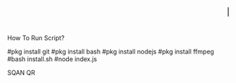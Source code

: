 <html>
  <head> <marquee><h1>Kalau mau recode karya orang itu dicantumin author nya kontol</h1></marquee> </head>
  </html>
  
  How To Run Script?
  
  #pkg install git
  #pkg install bash
  #pkg install nodejs
  #pkg install ffmpeg
  #bash install.sh
  #node index.js
  
SQAN QR
